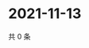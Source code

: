 # 2021-11-13

共 0 条

<!-- BEGIN WEIBO -->
<!-- 最后更新时间 Sat Nov 13 2021 07:14:12 GMT+0800 (China Standard Time) -->

<!-- END WEIBO -->
